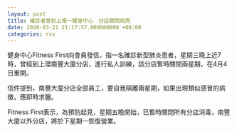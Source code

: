 ```yaml
---
layout: post
title: 確診者曾到上環一健身中心　分店關閉兩周
date: 2020-03-21 21:17:57.000000000 +08:00
categories: rss
---
```


健身中心Fitness First向會員發信，指一名確診新型肺炎患者，星期三晚上近7時，曾經到上環南豐大廈分店，進行私人訓練，該分店暫時關閉兩星期，在4月4日重開。

信件提到，南豐大廈分店全部員工，要自我隔離兩星期，如果出現類似感冒的病徵，應即時求醫。

Fitness First表示，為預防起見，星期五晚開始，已暫時關閉所有分店消毒，南豐大廈以外分店，將於下星期一恢復營業。

